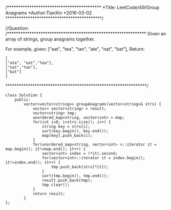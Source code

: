 /******************************************
*Title: LeetCode/49/Group Anagrams
*Author:TianXin
*2016-03-02
*******************************************/

//Question:
/**************************************************************
Given an array of strings, group anagrams together.

For example, given: ["eat", "tea", "tan", "ate", "nat", "bat"], 
	Return:

	[
	["ate", "eat","tea"],
	["nat","tan"],
	["bat"]
	]
***************************************************************/


```
class Solution {
	public:
		vector<vector<string>> groupAnagrams(vector<string>& strs) {
			vector< vector<string> > result;
			vector<string> tmp;
			unordered_map<string, vector<int> > map;
			for(int i=0; i<strs.size(); i++) {
				string key = strs[i];
				sort(key.begin(), key.end());
				map[key].push_back(i);
			}
			for(unordered_map<string, vector<int> >::iterator it = map.begin(); it!=map.end(); it++) {
				vector<int> index = (*it).second;
				for(vector<int>::iterator it = index.begin(); it!=index.end(); it++) {
					tmp.push_back(strs[*it]);
				}
				sort(tmp.begin(), tmp.end());
				result.push_back(tmp);
				tmp.clear();
			}
			return result;
		}
};
```

